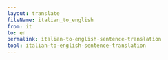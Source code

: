 ```yaml
---
layout: translate
fileName: italian_to_english
from: it
to: en
permalink: italian-to-english-sentence-translation
tool: italian-to-english-sentence-translation
---
```

